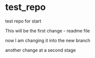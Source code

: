 # test_repo
test repo for start

This will be the first change - readme file

now I am changing it into the new branch

another change at a second stage


